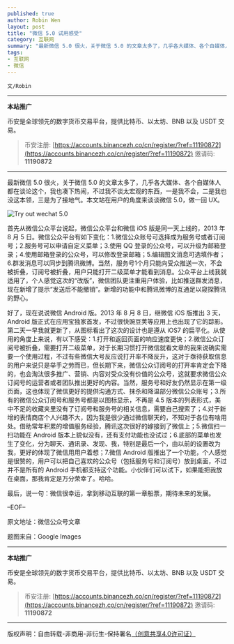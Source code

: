 ```yaml
---
published: true
author: Robin Wen
layout: post
title: "微信 5.0 试用感受"
category: 互联网
summary: "最新微信 5.0 很火，关于微信 5.0 的文章太多了，几乎各大媒体、各个自媒体人都在谈论这个，我也凑下热闹，不过我不谈太宏观的东西，一是我不会，二是我也没这本领，三是为了接地气。本文站在用户的角度来谈谈微信 5.0，做一回 UX。"
tags:
- 互联网
- 微信
---
```


`文/Robin`

***

**本站推广**

币安是全球领先的数字货币交易平台，提供比特币、以太坊、BNB 以及 USDT 交易。

> 币安注册: [https://accounts.binancezh.co/cn/register/?ref=11190872](https://accounts.binancezh.co/cn/register/?ref=11190872)
> 邀请码: **11190872**

***

最新微信 5.0 很火，关于微信 5.0 的文章太多了，几乎各大媒体、各个自媒体人都在谈论这个，我也凑下热闹，不过我不谈太宏观的东西，一是我不会，二是我也没这本领，三是为了接地气。本文站在用户的角度来谈谈微信 5.0，做一回 UX。

![Try out wechat 5.0](https://cdn.dbarobin.com/QxYfEfa.jpg)

首先从微信公众平台说起，微信公众平台和微信 iOS 版是同一天上线的，2013 年 8 月 5 日。微信公众平台有如下变化：1.微信公众账号可选择成为服务号或者订阅号；2.服务号可以申请自定义菜单；3.使用 QQ 登录的公众号，可以升级为邮箱登录；4.使用邮箱登录的公众号，可以修改登录邮箱；5.编辑图文消息可选填作者；6.群发消息可以同步到腾讯微博。当然，服务号1个月只能向受众推送一次，不会被折叠，订阅号被折叠，用户只能打开二级菜单才能看到消息。公众平台上线我就适用了，个人感觉这次的“改版”，微信团队更注重用户体验，比如推送群发消息，现在新增了提示“发送后不能撤销”。新增的功能中和腾讯微博的互通足以窥探腾讯的野心。

好了，现在说说微信 Android 版。2013 年 8 月 8 日，继微信 iOS 版推出 3 天，Android 版正式在应用宝独家首发，不过很快豌豆荚等应用上也出现了它的踪影。第二天一早我就更新了，从图标看出了这次的设计也是遵从 iOS7 的扁平化。从使用的角度上来说，有以下感受：1.打开和返回页面的响应速度更快；2.微信公众订阅号被折叠，需要打开二级菜单，对于长期习惯打开微信就看文章的我来说确实需要一个使用过程，不过有些微信大号反应说打开率不降反升，这对于亟待获取信息的用户来说只是举手之劳而已，但长期下来，微信公众订阅号的打开率肯定会下降的，也会淘汰很多推广、营销、内容对受众没有价值的公众号，这就要求微信公众订阅号的运营者或者团队推出更好的内容。当然，服务号和好友仍然显示在第一级页面，这也体现了微信更好的提供沟通方式、抹杀和降温部分微信公众账号；3.所有的微信公众订阅号和服务号都是以图标显示，不再是 4.5 版本的列表形式，美中不足的收藏夹里没有了订阅号和服务号的相关信息，需要自己搜索了；4.对于新增的表情商店个人兴趣不大，因为我是很少通过微信聊天的，不知对于各位有啥用处。借助常年积累的增值服务经验，腾讯这次很好的嫁接到了微信上；5.微信扫一扫功能在 Android 版本上貌似没有，还有支付功能也没试过；6.底部的菜单也发生了变化，分为聊天、通讯录、发现、我，特别是最后一个，由以前的设置改为我，更好的体现了微信用用户着想；7.微信 Android 版推出了一个功能，个人感觉是很赞的，用户可以把自己喜欢的公众号（包括服务号和订阅号）放到桌面，不过并不是所有的 Android 手机都支持这个功能。小伙伴们可以试下，如果能把我放在桌面，那我肯定是万分荣幸了。哈哈。

最后，说一句：微信很幸运，拿到移动互联的第一章船票，期待未来的发展。

–EOF–

原文地址：微信公众号文章

题图来自：Google Images

***

**本站推广**

币安是全球领先的数字货币交易平台，提供比特币、以太坊、BNB 以及 USDT 交易。

> 币安注册: [https://accounts.binancezh.co/cn/register/?ref=11190872](https://accounts.binancezh.co/cn/register/?ref=11190872)
> 邀请码: **11190872**

***

版权声明：自由转载-非商用-非衍生-保持署名<a href="http://creativecommons.org/licenses/by-nc-nd/4.0/deed.zh" target="_blank">（创意共享4.0许可证）</a>
